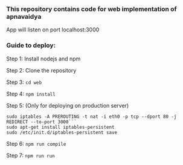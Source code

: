 ### This repository contains code for web implementation of apnavaidya ###


App will listen on port localhost:3000


### Guide to deploy:


Step 1: Install nodejs and npm 

Step 2: Clone the repository

Step 3: ```cd web```

Step 4: ```npm install```

Step 5: (Only for deploying on production server)
```
sudo iptables -A PREROUTING -t nat -i eth0 -p tcp --dport 80 -j REDIRECT --to-port 3000```
sudo apt-get install iptables-persistent
sudo /etc/init.d/iptables-persistent save 
```

Step 6: ```npm run compile``` 

Step 7: ```npm run run```
